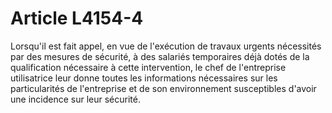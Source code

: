 # Article L4154-4

Lorsqu'il est fait appel, en vue de l'exécution de travaux urgents nécessités par des mesures de sécurité, à des salariés temporaires déjà dotés de la qualification nécessaire à cette intervention, le chef de l'entreprise utilisatrice leur donne toutes les informations nécessaires sur les particularités de l'entreprise et de son environnement susceptibles d'avoir une incidence sur leur sécurité.